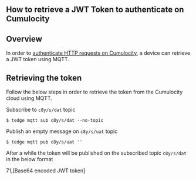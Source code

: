 ## How to retrieve a JWT Token to authenticate on Cumulocity

## Overview

In order to [authenticate HTTP requests on Cumulocity](https://cumulocity.com/guides/10.5.0/reference/rest-implementation/#authentication),
a device can retrieve a JWT token using MQTT.

## Retrieving the token

Follow the below steps in order to retrieve the token from the Cumulocity cloud using MQTT.

Subscribe to `c8y/s/dat` topic

```
$ tedge mqtt sub c8y/s/dat --no-topic
```

Publish an empty message on `c8y/s/uat` topic

```
$ tedge mqtt pub c8y/s/uat ''
```

After a while the token will be published on the subscribed topic `c8y/s/dat` in the below format

71,[Base64 encoded JWT token]
